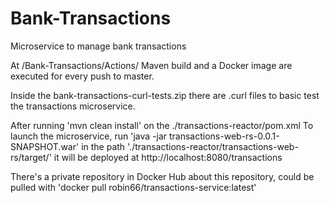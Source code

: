 # Bank-Transactions
Microservice to manage bank transactions


At /Bank-Transactions/Actions/  Maven build and a Docker image are executed for every push to master.

Inside the bank-transactions-curl-tests.zip there are .curl files to basic test the transactions microservice.

After running 'mvn clean install' on the ./transactions-reactor/pom.xml
To launch the microservice, run 'java -jar transactions-web-rs-0.0.1-SNAPSHOT.war' in the path './transactions-reactor/transactions-web-rs/target/' it will be deployed at http://localhost:8080/transactions

There's a private repository in Docker Hub about this repository, could be pulled with 'docker pull robin66/transactions-service:latest'
